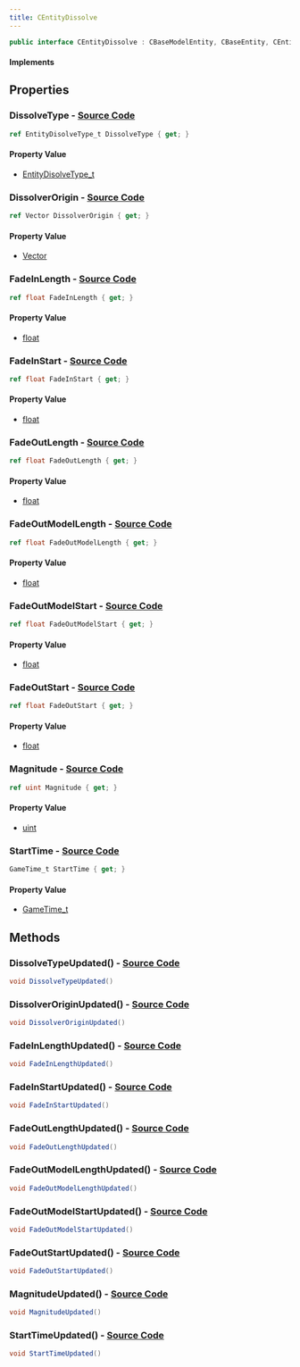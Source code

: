 ```yaml
---
title: CEntityDissolve
---
```


```csharp
public interface CEntityDissolve : CBaseModelEntity, CBaseEntity, CEntityInstance, ISchemaClass<CEntityInstance>, ISchemaClass<CBaseEntity>, ISchemaClass<CBaseModelEntity>, ISchemaClass<CEntityDissolve>, ISchemaField, ISchemaClass, INativeHandle
```

#### Implements

## Properties

### **DissolveType** - [Source Code](https://github.com/swiftly-solution/swiftlys2/blob/main/managed/src/SwiftlyS2.Generated/Schemas/Interfaces/CEntityDissolve.cs#L30)

```csharp
ref EntityDisolveType_t DissolveType { get; }
```

#### Property Value

- [EntityDisolveType_t](/docs/api/shared/schemadefinitions/entitydisolvetype_t)

### **DissolverOrigin** - [Source Code](https://github.com/swiftly-solution/swiftlys2/blob/main/managed/src/SwiftlyS2.Generated/Schemas/Interfaces/CEntityDissolve.cs#L32)

```csharp
ref Vector DissolverOrigin { get; }
```

#### Property Value

- [Vector](/docs/api/shared/natives/vector)

### **FadeInLength** - [Source Code](https://github.com/swiftly-solution/swiftlys2/blob/main/managed/src/SwiftlyS2.Generated/Schemas/Interfaces/CEntityDissolve.cs#L18)

```csharp
ref float FadeInLength { get; }
```

#### Property Value

- [float](https://learn.microsoft.com/dotnet/api/system.single)

### **FadeInStart** - [Source Code](https://github.com/swiftly-solution/swiftlys2/blob/main/managed/src/SwiftlyS2.Generated/Schemas/Interfaces/CEntityDissolve.cs#L16)

```csharp
ref float FadeInStart { get; }
```

#### Property Value

- [float](https://learn.microsoft.com/dotnet/api/system.single)

### **FadeOutLength** - [Source Code](https://github.com/swiftly-solution/swiftlys2/blob/main/managed/src/SwiftlyS2.Generated/Schemas/Interfaces/CEntityDissolve.cs#L26)

```csharp
ref float FadeOutLength { get; }
```

#### Property Value

- [float](https://learn.microsoft.com/dotnet/api/system.single)

### **FadeOutModelLength** - [Source Code](https://github.com/swiftly-solution/swiftlys2/blob/main/managed/src/SwiftlyS2.Generated/Schemas/Interfaces/CEntityDissolve.cs#L22)

```csharp
ref float FadeOutModelLength { get; }
```

#### Property Value

- [float](https://learn.microsoft.com/dotnet/api/system.single)

### **FadeOutModelStart** - [Source Code](https://github.com/swiftly-solution/swiftlys2/blob/main/managed/src/SwiftlyS2.Generated/Schemas/Interfaces/CEntityDissolve.cs#L20)

```csharp
ref float FadeOutModelStart { get; }
```

#### Property Value

- [float](https://learn.microsoft.com/dotnet/api/system.single)

### **FadeOutStart** - [Source Code](https://github.com/swiftly-solution/swiftlys2/blob/main/managed/src/SwiftlyS2.Generated/Schemas/Interfaces/CEntityDissolve.cs#L24)

```csharp
ref float FadeOutStart { get; }
```

#### Property Value

- [float](https://learn.microsoft.com/dotnet/api/system.single)

### **Magnitude** - [Source Code](https://github.com/swiftly-solution/swiftlys2/blob/main/managed/src/SwiftlyS2.Generated/Schemas/Interfaces/CEntityDissolve.cs#L34)

```csharp
ref uint Magnitude { get; }
```

#### Property Value

- [uint](https://learn.microsoft.com/dotnet/api/system.uint32)

### **StartTime** - [Source Code](https://github.com/swiftly-solution/swiftlys2/blob/main/managed/src/SwiftlyS2.Generated/Schemas/Interfaces/CEntityDissolve.cs#L28)

```csharp
GameTime_t StartTime { get; }
```

#### Property Value

- [GameTime_t](/docs/api/shared/schemadefinitions/gametime_t)

## Methods

### **DissolveTypeUpdated()** - [Source Code](https://github.com/swiftly-solution/swiftlys2/blob/main/managed/src/SwiftlyS2.Generated/Schemas/Interfaces/CEntityDissolve.cs#L43)

```csharp
void DissolveTypeUpdated()
```

### **DissolverOriginUpdated()** - [Source Code](https://github.com/swiftly-solution/swiftlys2/blob/main/managed/src/SwiftlyS2.Generated/Schemas/Interfaces/CEntityDissolve.cs#L44)

```csharp
void DissolverOriginUpdated()
```

### **FadeInLengthUpdated()** - [Source Code](https://github.com/swiftly-solution/swiftlys2/blob/main/managed/src/SwiftlyS2.Generated/Schemas/Interfaces/CEntityDissolve.cs#L37)

```csharp
void FadeInLengthUpdated()
```

### **FadeInStartUpdated()** - [Source Code](https://github.com/swiftly-solution/swiftlys2/blob/main/managed/src/SwiftlyS2.Generated/Schemas/Interfaces/CEntityDissolve.cs#L36)

```csharp
void FadeInStartUpdated()
```

### **FadeOutLengthUpdated()** - [Source Code](https://github.com/swiftly-solution/swiftlys2/blob/main/managed/src/SwiftlyS2.Generated/Schemas/Interfaces/CEntityDissolve.cs#L41)

```csharp
void FadeOutLengthUpdated()
```

### **FadeOutModelLengthUpdated()** - [Source Code](https://github.com/swiftly-solution/swiftlys2/blob/main/managed/src/SwiftlyS2.Generated/Schemas/Interfaces/CEntityDissolve.cs#L39)

```csharp
void FadeOutModelLengthUpdated()
```

### **FadeOutModelStartUpdated()** - [Source Code](https://github.com/swiftly-solution/swiftlys2/blob/main/managed/src/SwiftlyS2.Generated/Schemas/Interfaces/CEntityDissolve.cs#L38)

```csharp
void FadeOutModelStartUpdated()
```

### **FadeOutStartUpdated()** - [Source Code](https://github.com/swiftly-solution/swiftlys2/blob/main/managed/src/SwiftlyS2.Generated/Schemas/Interfaces/CEntityDissolve.cs#L40)

```csharp
void FadeOutStartUpdated()
```

### **MagnitudeUpdated()** - [Source Code](https://github.com/swiftly-solution/swiftlys2/blob/main/managed/src/SwiftlyS2.Generated/Schemas/Interfaces/CEntityDissolve.cs#L45)

```csharp
void MagnitudeUpdated()
```

### **StartTimeUpdated()** - [Source Code](https://github.com/swiftly-solution/swiftlys2/blob/main/managed/src/SwiftlyS2.Generated/Schemas/Interfaces/CEntityDissolve.cs#L42)

```csharp
void StartTimeUpdated()
```

